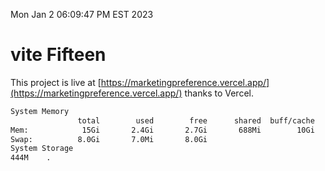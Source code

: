 Mon Jan  2 06:09:47 PM EST 2023

# vite Fifteen


This project is live at [https://marketingpreference.vercel.app/](https://marketingpreference.vercel.app/) thanks to Vercel.

```bash
System Memory
               total        used        free      shared  buff/cache   available
Mem:            15Gi       2.4Gi       2.7Gi       688Mi        10Gi        11Gi
Swap:          8.0Gi       7.0Mi       8.0Gi
System Storage
444M	.
